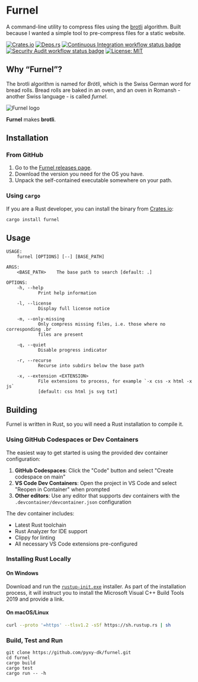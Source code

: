 # Furnel

A command-line utility to compress files using the [brotli] algorithm. Built because I wanted a
simple tool to pre-compress files for a static website.

[![Crates.io][badge-crates-svg]][badge-crates-href]
[![Deps.rs][badge-depsrs-svg]][badge-depsrs-href]
[![Continuous Integration workflow status badge][badge-ci-svg]][badge-ci-href]
[![Security Audit workflow status badge][badge-audit-svg]][badge-audit-href]
[![License: MIT](https://img.shields.io/badge/License-MIT-yellow.svg)](https://opensource.org/licenses/MIT)

## Why “Furnel”?

The brotli algorithm is named for *Brötli*, which is the Swiss German word for bread rolls. Bread
rolls are baked in an oven, and an oven in Romansh - another Swiss language - is called *furnel*.

![Furnel logo][og-image-url]

**Furnel** makes **brotli**.

## Installation

### From GitHub

1. Go to the [Furnel releases page][releases].
1. Download the version you need for the OS you have.
1. Unpack the self-contained executable somewhere on your path.

### Using `cargo`

If you are a Rust developer, you can install the binary from [Crates.io][badge-crates-href]:

```bash
cargo install furnel
```

## Usage

```text
USAGE:
    furnel [OPTIONS] [--] [BASE_PATH]

ARGS:
    <BASE_PATH>    The base path to search [default: .]

OPTIONS:
    -h, --help
            Print help information

    -l, --license
            Display full license notice

    -m, --only-missing
            Only compress missing files, i.e. those where no corresponding .br
            files are present

    -q, --quiet
            Disable progress indicator

    -r, --recurse
            Recurse into subdirs below the base path

    -x, --extension <EXTENSION>
            File extensions to process, for example `-x css -x html -x js`
            [default: css html js svg txt]
```

## Building

Furnel is written in Rust, so you will need a Rust installation to compile it.

### Using GitHub Codespaces or Dev Containers

The easiest way to get started is using the provided dev container configuration:

1. **GitHub Codespaces**: Click the "Code" button and select "Create codespace on main"
2. **VS Code Dev Containers**: Open the project in VS Code and select "Reopen in Container" when prompted
3. **Other editors**: Use any editor that supports dev containers with the `.devcontainer/devcontainer.json` configuration

The dev container includes:
- Latest Rust toolchain
- Rust Analyzer for IDE support
- Clippy for linting
- All necessary VS Code extensions pre-configured

### Installing Rust Locally

#### On Windows
Download and run the [`rustup-init.exe`][rustup] installer. As part of the installation process,
it will instruct you to install the Microsoft Visual C++ Build Tools 2019 and provide a link.

#### On macOS/Linux
```bash
curl --proto '=https' --tlsv1.2 -sSf https://sh.rustup.rs | sh
```

### Build, Test and Run

```text
git clone https://github.com/pyxy-dk/furnel.git
cd furnel
cargo build
cargo test
cargo run -- -h
```

[badge-audit-href]: https://github.com/pyxy-dk/furnel/actions/workflows/audit.yml
[badge-audit-svg]: https://github.com/pyxy-dk/furnel/actions/workflows/audit.yml/badge.svg
[badge-ci-href]: https://github.com/pyxy-dk/furnel/actions/workflows/ci.yml
[badge-ci-svg]: https://github.com/pyxy-dk/furnel/actions/workflows/ci.yml/badge.svg
[badge-crates-href]: https://crates.io/crates/furnel
[badge-crates-svg]: https://img.shields.io/crates/v/furnel.svg
[badge-depsrs-href]: https://deps.rs/crate/furnel
[badge-depsrs-svg]: https://deps.rs/repo/github/pyxy-dk/furnel/status.svg
[brotli]: https://en.wikipedia.org/wiki/Brotli
[og-image-url]: https://repository-images.githubusercontent.com/451275347/f342ccad-8e6c-4815-be3e-2375f970694b
[releases]: https://github.com/pyxy-dk/furnel/releases
[rustup]: https://static.rust-lang.org/rustup/dist/x86_64-pc-windows-msvc/rustup-init.exe
